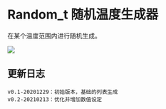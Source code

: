 # Random_t 随机温度生成器

在某个温度范围内进行随机生成。

![](https://disk.vvnote.org/github/gi-tools/2-random-t/1.png)

## 更新日志

```
v0.1-20201229：初始版本，基础的列表生成
v0.2-20210213：优化并增加数值设定
```


